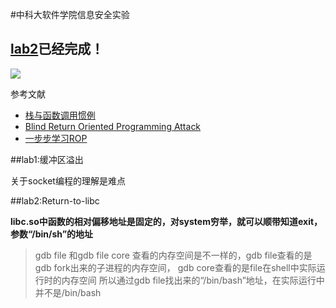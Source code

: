 #中科大软件学院信息安全实验

## [lab2](https://github.com/insertion/SEED_LAB/blob/master/lab2/hand_in.md#lab2%E5%AE%9E%E9%AA%8C%E6%8A%A5%E5%91%8A)已经完成！

![](http://img-storage.qiniudn.com/15-11-4/79440814.jpg)


参考文献
* [栈与函数调用惯例](http://blog.csdn.net/xiaogugood/article/details/38490663)  
* [Blind Return Oriented Programming  Attack](http://drops.wooyun.org/tips/3071)
* [一步步学习ROP](http://drops.wooyun.org/tips/6597)

##lab1:缓冲区溢出

 关于socket编程的理解是难点

##lab2:Return-to-libc

**libc.so中函数的相对偏移地址是固定的，对system穷举，就可以顺带知道exit，参数“/bin/sh”的地址**

> gdb file 和gdb file core 查看的内存空间是不一样的，gdb file查看的是gdb fork出来的子进程的内存空间，
> gdb core查看的是file在shell中实际运行时的内存空间
> 所以通过gdb file找出来的“/bin/bash”地址，在实际运行中并不是/bin/bash
 


